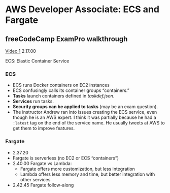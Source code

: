 # AWS Developer Associate: ECS and Fargate

## freeCodeCamp ExamPro walkthrough

[Video 1](https://youtu.be/RrKRN9zRBWs) 2.17.00

ECS: Elastic Container Service

### ECS

- ECS runs Docker containers on EC2 instances
- ECS confusingly calls its container groups “containers.”
- **Tasks** launch containers defined in _taskdef.json_.
- **Services** run tasks.
- **Security groups can be applied to tasks** (may be an exam question).
- The instructor Andrew ran into issues creating the ECS service, even though he is an AWS expert. I think it was partially because he had a `:latest` tag on the end of the service name. He usually tweets at AWS to get them to improve features.

### Fargate

- 2.37.20
- Fargate is serverless (no EC2 or ECS “containers”)
- 2.40.00 Fargate vs Lambda:
  - Fargate offers more customization, but less integration
  - Lambda offers less memory and time, but better integration with other services
- 2.42.45 Fargate follow-along
